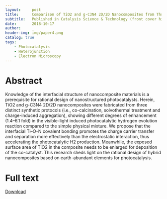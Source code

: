 ```yaml
---
layout:     post
title:      Comparison of TiO2 and g-C3N4 2D/2D Nanocomposites from Three Synthesis Protocols for Visible-light Induced Hydrogen Evolution
subtitle:   Published in Catalysis Science & Technology (front cover highlight)!
date:       2018-10-17
author:     _
header-img: img/paper4.png
catalog: true
tags:
    - Photocatalysis
    - Heterojunction
    - Electron Microscopy
---
```


# Abstract
Knowledge of the interfacial structure of nanocomposite materials is a prerequisite for rational design of nanostructured photocatalysts. Herein, TiO2 and g-C3N4 2D/2D nanocomposites were fabricated from three distinct synthetic protocols (i.e., co-calcination, solvothermal treatment and charge-induced aggregation), showing different degrees of enhancement (1.4–6.1 fold) in the visible-light induced photocatalytic hydrogen evolution reaction compared to the simple physical mixture. We propose that the interfacial Ti–O–N covalent bonding promotes the charge carrier transfer and separation more effectively than the electrostatic interaction, thus accelerating the photocatalytic H2 production. Meanwhile, the exposed surface area of TiO2 in the composite needs to be enlarged for deposition of the co-catalyst. This research sheds light on the rational design of hybrid nanocomposites based on earth-abundant elements for photocatalysis.

# Full text
[Download](../../../../paper4.pdf "Download")
